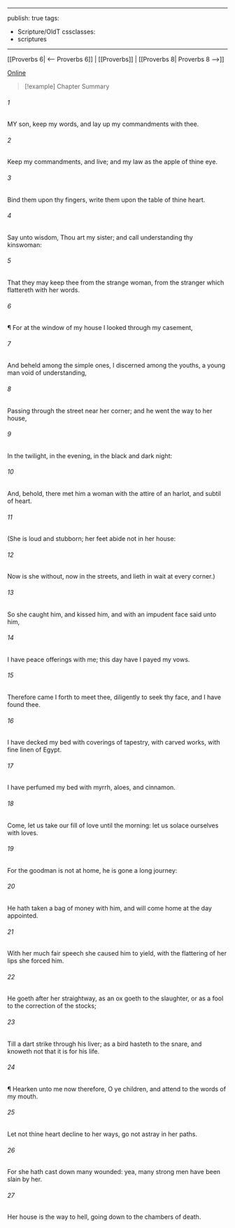 

---
publish: true
tags:
  - Scripture/OldT
cssclasses:
  - scriptures
---
[[Proverbs 6| <-- Proverbs 6]] | [[Proverbs]] | [[Proverbs 8| Proverbs 8 -->]]

[Online](https://churchofjesuschrist.org/study/scriptures/ot/prov/7?lang=eng)

>[!example] Chapter Summary
>
###### 1
MY son, keep my words, and lay up my commandments with thee.
###### 2
Keep my commandments, and live; and my law as the apple of thine eye.
###### 3
Bind them upon thy fingers, write them upon the table of thine heart.
###### 4
Say unto wisdom, Thou art my sister; and call understanding thy kinswoman:
###### 5
That they may keep thee from the strange woman, from the stranger which flattereth with her words.
###### 6
¶ For at the window of my house I looked through my casement,
###### 7
And beheld among the simple ones, I discerned among the youths, a young man void of understanding,
###### 8
Passing through the street near her corner; and he went the way to her house,
###### 9
In the twilight, in the evening, in the black and dark night:
###### 10
And, behold, there met him a woman with the attire of an harlot, and subtil of heart.
###### 11
(She is loud and stubborn; her feet abide not in her house:
###### 12
Now is she without, now in the streets, and lieth in wait at every corner.)
###### 13
So she caught him, and kissed him, and with an impudent face said unto him,
###### 14
I have peace offerings with me; this day have I payed my vows.
###### 15
Therefore came I forth to meet thee, diligently to seek thy face, and I have found thee.
###### 16
I have decked my bed with coverings of tapestry, with carved works, with fine linen of Egypt.
###### 17
I have perfumed my bed with myrrh, aloes, and cinnamon.
###### 18
Come, let us take our fill of love until the morning: let us solace ourselves with loves.
###### 19
For the goodman is not at home, he is gone a long journey:
###### 20
He hath taken a bag of money with him, and will come home at the day appointed.
###### 21
With her much fair speech she caused him to yield, with the flattering of her lips she forced him.
###### 22
He goeth after her straightway, as an ox goeth to the slaughter, or as a fool to the correction of the stocks;
###### 23
Till a dart strike through his liver; as a bird hasteth to the snare, and knoweth not that it is for his life.
###### 24
¶ Hearken unto me now therefore, O ye children, and attend to the words of my mouth.
###### 25
Let not thine heart decline to her ways, go not astray in her paths.
###### 26
For she hath cast down many wounded: yea, many strong men have been slain by her.
###### 27
Her house is the way to hell, going down to the chambers of death.



